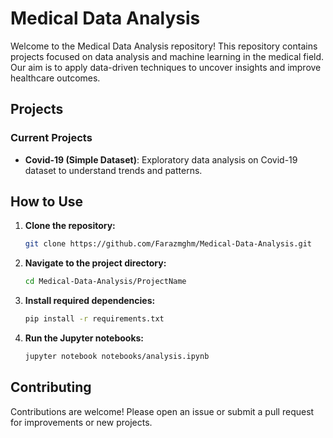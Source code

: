 # Medical Data Analysis

Welcome to the Medical Data Analysis repository! This repository contains projects focused on data analysis and machine learning in the medical field. Our aim is to apply data-driven techniques to uncover insights and improve healthcare outcomes.

## Projects

### Current Projects
- **Covid-19 (Simple Dataset)**: Exploratory data analysis on Covid-19 dataset to understand trends and patterns.

## How to Use

1. **Clone the repository:**
   ```bash
   git clone https://github.com/Farazmghm/Medical-Data-Analysis.git
   ```
2. **Navigate to the project directory:**
   ```bash
   cd Medical-Data-Analysis/ProjectName
   ```
3. **Install required dependencies:**
   ```bash
   pip install -r requirements.txt
   ```
4. **Run the Jupyter notebooks:**
   ```bash
   jupyter notebook notebooks/analysis.ipynb
   ```

## Contributing

Contributions are welcome! Please open an issue or submit a pull request for improvements or new projects.

